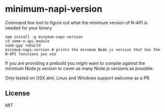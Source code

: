# minimum-napi-version

Command line tool to figure out what the minimum version of N-API is needed
for your binary

```
npm install -g minimum-napi-version
cd some-n-api-module
node-gyp rebuild
minimum-napi-version # prints the minimum Node.js version that has the N-API functions you use
```

If you are providing a prebuild you might want to compile against the minimum Node.js version
to cover as many Node.js versions as possible.

Only tested on OSX atm, Linux and Windows support welcome as a PR.

## License

MIT
